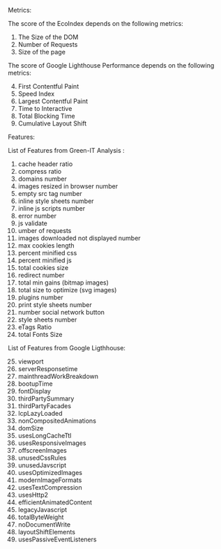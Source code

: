 Metrics:

The score of the EcoIndex depends on the following metrics:

1. The Size of the DOM
2. Number of Requests
3. Size of the page

The score of Google Lighthouse Performance depends on the following metrics:

4. First Contentful Paint
5. Speed Index
6. Largest Contentful Paint
7. Time to Interactive
8. Total Blocking Time
9. Cumulative Layout Shift

Features:

List of Features from Green-IT Analysis :

1. cache header ratio
2. compress ratio
3. domains number
4. images resized in browser number
5. empty src tag number
6. inline style sheets number
7. inline js scripts number
8. error number
9. js validate
10. umber of requests
11. images downloaded not displayed number
12. max cookies length
13. percent minified css
14. percent minified js
15. total cookies size
16. redirect number
17. total min gains (bitmap images)
18. total size to optimize (svg images)
19. plugins number
20. print style sheets number
21. number social network button
22. style sheets number
23. eTags Ratio
24. total Fonts Size


List of Features from Google Ligthhouse:

25. viewport
26. serverResponsetime
27. mainthreadWorkBreakdown
28. bootupTime
29. fontDisplay
30. thirdPartySummary
31. thirdPartyFacades
32. lcpLazyLoaded
33. nonCompositedAnimations
34. domSize
35. usesLongCacheTtl
36. usesResponsiveImages
37. offscreenImages
38. unusedCssRules
39. unusedJavscript
40. usesOptimizedImages
41. modernImageFormats
42. usesTextCompression
43. usesHttp2
44. efficientAnimatedContent
45. legacyJavascript
46. totalByteWeight
47. noDocumentWrite
48. layoutShiftElements
49. usesPassiveEventListeners

